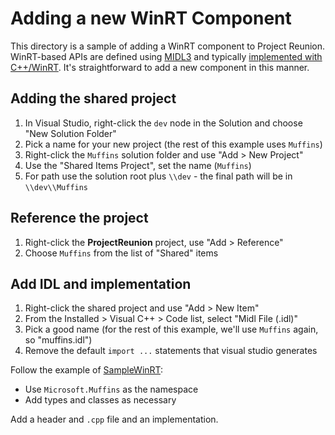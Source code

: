 ﻿# Adding a new WinRT Component

This directory is a sample of adding a WinRT component to Project Reunion.
WinRT-based APIs are defined using [MIDL3](https://docs.microsoft.com/en-us/uwp/midl-3/)
and typically [implemented with C++/WinRT](https://github.com/Microsoft/cppwinrt). It's
straightforward to add a new component in this manner.

## Adding the shared project

1. In Visual Studio, right-click the `dev` node in the Solution and choose "New Solution Folder"
2. Pick a name for your new project (the rest of this example uses `Muffins`)
3. Right-click the `Muffins` solution folder and use "Add > New Project"
4. Use the "Shared Items Project", set the name (`Muffins`)
4. For path use the solution root plus `\\dev` - the final path will be in `\\dev\\Muffins`

## Reference the project

1. Right-click the **ProjectReunion** project, use "Add > Reference"
2. Choose `Muffins` from the list of "Shared" items

## Add IDL and implementation

1. Right-click the shared project and use "Add > New Item"
2. From the Installed > Visual C++ > Code list, select "Midl File (.idl)"
3. Pick a good name (for the rest of this example, we'll use `Muffins` again, so "muffins.idl")
3. Remove the default `import ...` statements that visual studio generates

Follow the example of [SampleWinRT](./SampleWinRT.idl):

* Use `Microsoft.Muffins` as the namespace
* Add types and classes as necessary

Add a header and `.cpp` file and an implementation.
